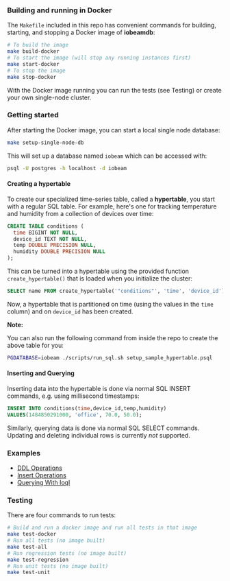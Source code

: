 ### Building and running in Docker

The `Makefile` included in this repo has convenient commands for building,
starting, and stopping a Docker image of **iobeamdb**:
```bash
# To build the image
make build-docker
# To start the image (will stop any running instances first)
make start-docker
# To stop the image
make stop-docker
```

With the Docker image running you can run the tests (see Testing) or create
your own single-node cluster.

### Getting started
After starting the Docker image, you can start a local single node database:
```bash
make setup-single-node-db
```

This will set up a database named `iobeam` which can be accessed with:
```bash
psql -U postgres -h localhost -d iobeam
```

#### Creating a hypertable
To create our specialized time-series table, called a **hypertable**, you
start with a regular SQL table. For example, here's one for tracking
temperature and humidity from a collection of devices over time:
```sql
CREATE TABLE conditions (
  time BIGINT NOT NULL,
  device_id TEXT NOT NULL,
  temp DOUBLE PRECISION NULL,
  humidity DOUBLE PRECISION NULL
);
```

This can be turned into a hypertable using the provided function
`create_hypertable()` that is loaded when you initialize the cluster:
```sql
SELECT name FROM create_hypertable('"conditions"', 'time', 'device_id');
```
Now, a hypertable that is partitioned on time (using the values in the
`time` column) and on `device_id` has been created.

**Note:**

You can also run the following command from inside the repo to create
the above table for you:
```bash
PGDATABASE=iobeam ./scripts/run_sql.sh setup_sample_hypertable.psql
```

#### Inserting and Querying
Inserting data into the hypertable is done via normal SQL INSERT commands,
e.g. using millisecond timestamps:
```sql
INSERT INTO conditions(time,device_id,temp,humidity)
VALUES(1484850291000, 'office', 70.0, 50.0);
```

Similarly, querying data is done via normal SQL SELECT commands. Updating
and deleting individual rows is currently _not_ supported.

### Examples

 * [DDL Operations](extension/sql/tests/regression/ddl.sql)
 * [Insert Operations](extension/sql/tests/regression/insert.sql)
 * [Querying With Ioql](extension/sql/tests/regression/query.sql)

### Testing
There are four commands to run tests:
```bash
# Build and run a docker image and run all tests in that image
make test-docker
# Run all tests (no image built)
make test-all
# Run regression tests (no image built)
make test-regression
# Run unit tests (no image built)
make test-unit
```
